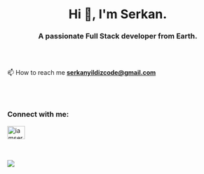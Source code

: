 

<h1 align="center">Hi 👋, I'm Serkan.</h1>
<h3 align="center">A passionate Full Stack developer from Earth.</h3>
<br>
<br>

📫 How to reach me **serkanyildizcode@gmail.com**

<br>
<br>
<h3 align="left">Connect with me:</h3>
<p align="left">
<a href="https://www.linkedin.com/in/serkanyildiz-/" target="blank"><img align="center" src="https://raw.githubusercontent.com/rahuldkjain/github-profile-readme-generator/master/src/images/icons/Social/linked-in-alt.svg" alt="iamserkan" height="30" width="40" /></a>
</p>
<br>
<br>



<img src= "https://github.com/serkanyildizdev/serkanyildizdev/blob/main/giphy-downsized-large.gif" align="center">






